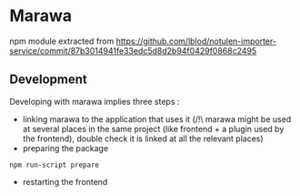 # Marawa
npm module extracted from https://github.com/lblod/notulen-importer-service/commit/87b3014941fe33edc5d8d2b94f0429f0868c2495

## Development

Developing with marawa implies three steps :
- linking marawa to the application that uses it (/!\ marawa might be used at several places in the same project (like frontend + a plugin used by the frontend), double check it is linked at all the relevant places)
- preparing the package
```
npm run-script prepare
```
- restarting the frontend
